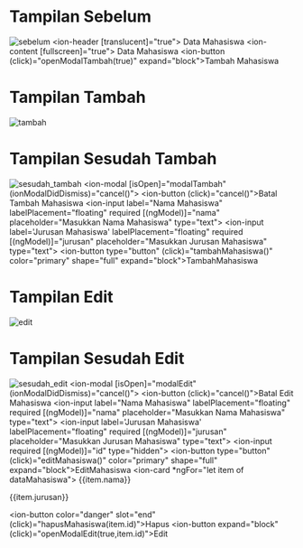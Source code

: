 # Tampilan Sebelum
 ![sebelum](sebelum.png)
    <ion-header [translucent]="true">
    <ion-toolbar>
        <ion-title>Data Mahasiswa</ion-title>
    </ion-toolbar>
    </ion-header>
    <ion-content [fullscreen]="true">
    <ion-header collapse="condense">
        <ion-toolbar>
        <ion-title size="large">Data Mahasiswa</ion-title>
        </ion-toolbar>
    </ion-header>
    <!-- button tambah -->
    <ion-card>
        <ion-button (click)="openModalTambah(true)" expand="block">Tambah Mahasiswa</ion-button>
    </ion-card>

# Tampilan Tambah
 ![tambah](tambah.png)
# Tampilan Sesudah Tambah
 ![sesudah_tambah](sesudah_tambah.png)
    <!-- modal tambah -->
    <ion-modal [isOpen]="modalTambah" (ionModalDidDismiss)="cancel()">
        <ng-template>
        <ion-header>
            <ion-toolbar>
            <ion-buttons slot="start">
                <ion-button (click)="cancel()">Batal</ion-button>
            </ion-buttons>
            <ion-title>Tambah Mahasiswa</ion-title>
            </ion-toolbar>
        </ion-header>
        <ion-content class="ion-padding">
            <ion-item>
            <ion-input label="Nama Mahasiswa" labelPlacement="floating" required [(ngModel)]="nama"
                placeholder="Masukkan Nama Mahasiswa" type="text">
            </ion-input>
            </ion-item>
            <ion-item>
            <ion-input label='Jurusan Mahasiswa' labelPlacement="floating" required [(ngModel)]="jurusan"
                placeholder="Masukkan Jurusan Mahasiswa" type="text">
            </ion-input>
            </ion-item>
            <ion-row>
            <ion-col>
                <ion-button type="button" (click)="tambahMahasiswa()" color="primary" shape="full" expand="block">TambahMahasiswa</ion-button>
            </ion-col>
            </ion-row>
        </ion-content>
        </ng-template>
    </ion-modal>

# Tampilan Edit
 ![edit](edit.png)
# Tampilan Sesudah Edit
 ![sesudah_edit](sesudah_edit.png)
    <!-- ini untuk modal edit -->
    <ion-modal [isOpen]="modalEdit" (ionModalDidDismiss)="cancel()">
        <ng-template>
        <ion-header>
            <ion-toolbar>
            <ion-buttons slot="start">
                <ion-button (click)="cancel()">Batal</ion-button>
            </ion-buttons>
            <ion-title>Edit Mahasiswa</ion-title>
            </ion-toolbar>
        </ion-header>
        <ion-content class="ion-padding">
            <ion-item>
            <ion-input label="Nama Mahasiswa" labelPlacement="floating" required [(ngModel)]="nama"
                placeholder="Masukkan Nama Mahasiswa" type="text">
            </ion-input>
            </ion-item>
            <ion-item>
            <ion-input label='Jurusan Mahasiswa' labelPlacement="floating" required [(ngModel)]="jurusan"
                placeholder="Masukkan Jurusan Mahasiswa" type="text">
            </ion-input>
            </ion-item>
            <ion-input required [(ngModel)]="id" type="hidden">
            </ion-input>
            <ion-row>
            <ion-col>
                <ion-button type="button" (click)="editMahasiswa()" color="primary" shape="full" expand="block">EditMahasiswa</ion-button>
            </ion-col>
            </ion-row>
        </ion-content>
        </ng-template>
    </ion-modal>
    <ion-card *ngFor="let item of dataMahasiswa">
        <ion-item>
        <ion-label>
            {{item.nama}}
            <p>{{item.jurusan}}</p>
        </ion-label>
        <ion-button color="danger" slot="end" (click)="hapusMahasiswa(item.id)">Hapus</ion-button>
        <ion-button expand="block" (click)="openModalEdit(true,item.id)">Edit</ion-button>
        </ion-item>
    </ion-card>
    </ion-content>